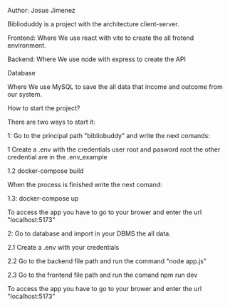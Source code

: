 Author: Josue Jimenez

Biblioduddy is a project with the architecture client-server.

Frontend:
Where We use react with vite to create the all frotend environment.

Backend: 
Where We use node with express to create the API

Database

Where We use MySQL to save the all data that income and outcome from our system.

How to start the project?

There are two ways to start it:

1: Go to the principal path "bibliobuddy" and write the next comands:

1 Create a .env with the credentials user root and pasword root the other
credential are in the .env_example

1.2 docker-compose build

When the process is finished write the next comand:

1.3: docker-compose up

To access the app you have to go to your brower and enter the url "localhost:5173"



2: Go to database and import in your DBMS the all data.

2.1 Create a .env with your credentials

2.2 Go to the backend file path and run the command "node app.js"

2.3 Go to the frontend file path and run the comand npm run dev

To access the app you have to go to your brower and enter the url "localhost:5173"
